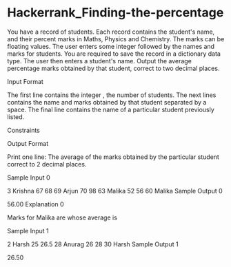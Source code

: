 # Hackerrank_Finding-the-percentage
You have a record of  students. Each record contains the student's name, and their percent marks in Maths, Physics and Chemistry. The marks can be floating values. The user enters some integer  followed by the names and marks for  students. You are required to save the record in a dictionary data type. The user then enters a student's name. Output the average percentage marks obtained by that student, correct to two decimal places.

Input Format

The first line contains the integer , the number of students. The next  lines contains the name and marks obtained by that student separated by a space. The final line contains the name of a particular student previously listed.

Constraints

Output Format

Print one line: The average of the marks obtained by the particular student correct to 2 decimal places.

Sample Input 0

3
Krishna 67 68 69
Arjun 70 98 63
Malika 52 56 60
Malika
Sample Output 0

56.00
Explanation 0

Marks for Malika are  whose average is 

Sample Input 1

2
Harsh 25 26.5 28
Anurag 26 28 30
Harsh
Sample Output 1

26.50
